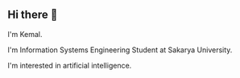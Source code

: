 ## Hi there 👋

I'm Kemal.

I'm Information Systems Engineering Student at Sakarya University.

I'm interested in artificial intelligence.
